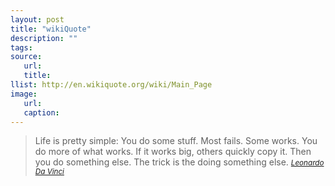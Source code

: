 ```yaml
---
layout: post
title: "wikiQuote"
description: ""
tags:
source:
   url:
   title:
llist: http://en.wikiquote.org/wiki/Main_Page
image:
   url:
   caption:
---
```


>Life is pretty simple: You do some stuff. Most fails. Some works. You do more of what works. If it works big, others quickly copy it. Then you do something else. The trick is the doing something else.
><small><cite>[Leonardo Da Vinci][1]</cite></small>

[1]: http://www.brainyquote.com/quotes/quotes/l/leonardoda120925.html